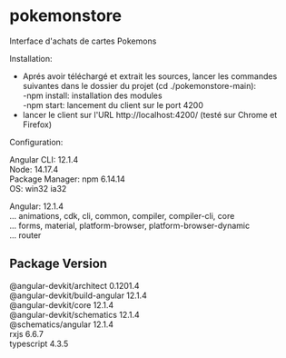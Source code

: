 # pokemonstore
Interface d'achats de cartes Pokemons

Installation:

- Aprés avoir téléchargé et extrait les sources, lancer les commandes suivantes dans le dossier du projet (cd ./pokemonstore-main):  
  -npm install: installation des modules  
  -npm start: lancement du client sur le port 4200  
- lancer le client  sur l'URL http://localhost:4200/ (testé sur Chrome et Firefox)  

Configuration:

Angular CLI: 12.1.4  
Node: 14.17.4  
Package Manager: npm 6.14.14  
OS: win32 ia32  

Angular: 12.1.4  
... animations, cdk, cli, common, compiler, compiler-cli, core  
... forms, material, platform-browser, platform-browser-dynamic  
... router  

Package                         Version
---------------------------------------------------------
@angular-devkit/architect       0.1201.4  
@angular-devkit/build-angular   12.1.4  
@angular-devkit/core            12.1.4  
@angular-devkit/schematics      12.1.4  
@schematics/angular             12.1.4  
rxjs                            6.6.7  
typescript                      4.3.5  
